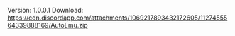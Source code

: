 Version: 1.0.0.1
Download: https://cdn.discordapp.com/attachments/1069217893432172605/1127455564339888169/AutoEmu.zip
